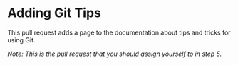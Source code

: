 # Adding Git Tips

This pull request adds a page to the documentation about tips and tricks for using Git.

_Note: This is the pull request that you should assign yourself to in step 5._